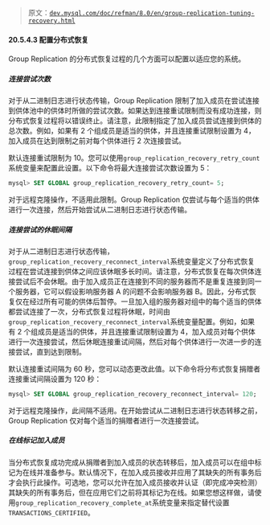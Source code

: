 > 原文：[`dev.mysql.com/doc/refman/8.0/en/group-replication-tuning-recovery.html`](https://dev.mysql.com/doc/refman/8.0/en/group-replication-tuning-recovery.html)

#### 20.5.4.3 配置分布式恢复

Group Replication 的分布式恢复过程的几个方面可以配置以适应您的系统。

##### 连接尝试次数

对于从二进制日志进行状态传输，Group Replication 限制了加入成员在尝试连接到供体池中的供体时所做的尝试次数。如果达到连接重试限制而没有成功连接，则分布式恢复过程将以错误终止。请注意，此限制指定了加入成员尝试连接到供体的总次数。例如，如果有 2 个组成员是适当的供体，并且连接重试限制设置为 4，加入成员在达到限制之前对每个供体进行 2 次连接尝试。

默认连接重试限制为 10。您可以使用`group_replication_recovery_retry_count`系统变量来配置此设置。以下命令将最大连接尝试次数设置为 5：

```sql
mysql> SET GLOBAL group_replication_recovery_retry_count= 5;
```

对于远程克隆操作，不适用此限制。Group Replication 仅尝试与每个适当的供体进行一次连接，然后开始尝试从二进制日志进行状态传输。

##### 连接尝试的休眠间隔

对于从二进制日志进行状态传输，`group_replication_recovery_reconnect_interval`系统变量定义了分布式恢复过程在尝试连接到供体之间应该休眠多长时间。请注意，分布式恢复在每次供体连接尝试后不会休眠。由于加入成员正在连接到不同的服务器而不是重复连接到同一个服务器，它可以假设影响服务器 A 的问题不会影响服务器 B。因此，分布式恢复仅在经过所有可能的供体后暂停。一旦加入组的服务器对组中的每个适当的供体都尝试连接了一次，分布式恢复过程将休眠，时间由`group_replication_recovery_reconnect_interval`系统变量配置。例如，如果有 2 个组成员是适当的供体，并且连接重试限制设置为 4，加入成员对每个供体进行一次连接尝试，然后休眠连接重试间隔，然后对每个供体进行一次进一步的连接尝试，直到达到限制。

默认连接重试间隔为 60 秒，您可以动态更改此值。以下命令将分布式恢复捐赠者连接重试间隔设置为 120 秒：

```sql
mysql> SET GLOBAL group_replication_recovery_reconnect_interval= 120;
```

对于远程克隆操作，此间隔不适用。在开始尝试从二进制日志进行状态转移之前，Group Replication 仅对每个适当的捐赠者进行一次连接尝试。

##### 在线标记加入成员

当分布式恢复成功完成从捐赠者到加入成员的状态转移后，加入成员可以在组中标记为在线并准备参与。默认情况下，在加入成员接收并应用了其缺失的所有事务后才会执行此操作。可选地，您可以允许在加入成员接收并认证（即完成冲突检测）其缺失的所有事务后，但在应用它们之前将其标记为在线。如果您想这样做，请使用`group_replication_recovery_complete_at`系统变量来指定替代设置`TRANSACTIONS_CERTIFIED`。
